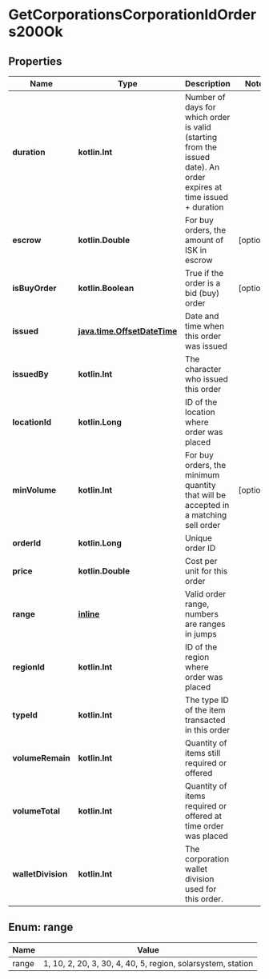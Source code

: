 
# GetCorporationsCorporationIdOrders200Ok

## Properties
Name | Type | Description | Notes
------------ | ------------- | ------------- | -------------
**duration** | **kotlin.Int** | Number of days for which order is valid (starting from the issued date). An order expires at time issued + duration | 
**escrow** | **kotlin.Double** | For buy orders, the amount of ISK in escrow |  [optional]
**isBuyOrder** | **kotlin.Boolean** | True if the order is a bid (buy) order |  [optional]
**issued** | [**java.time.OffsetDateTime**](java.time.OffsetDateTime.md) | Date and time when this order was issued | 
**issuedBy** | **kotlin.Int** | The character who issued this order | 
**locationId** | **kotlin.Long** | ID of the location where order was placed | 
**minVolume** | **kotlin.Int** | For buy orders, the minimum quantity that will be accepted in a matching sell order |  [optional]
**orderId** | **kotlin.Long** | Unique order ID | 
**price** | **kotlin.Double** | Cost per unit for this order | 
**range** | [**inline**](#RangeEnum) | Valid order range, numbers are ranges in jumps | 
**regionId** | **kotlin.Int** | ID of the region where order was placed | 
**typeId** | **kotlin.Int** | The type ID of the item transacted in this order | 
**volumeRemain** | **kotlin.Int** | Quantity of items still required or offered | 
**volumeTotal** | **kotlin.Int** | Quantity of items required or offered at time order was placed | 
**walletDivision** | **kotlin.Int** | The corporation wallet division used for this order. | 


<a name="RangeEnum"></a>
## Enum: range
Name | Value
---- | -----
range | 1, 10, 2, 20, 3, 30, 4, 40, 5, region, solarsystem, station



